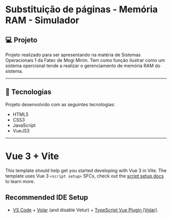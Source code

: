 # Substituição de páginas - Memória RAM - Simulador

## 💻 Projeto
Projeto realizado para ser apresentando na matéria de Sistemas Operacionais 1 da Fatec de Mogi Mirim.
Tem como função ilustrar como um sistema opercional tende a realizar o gerenciamento de memória RAM do sistema.
<hr/>


## 🚀 Tecnologias
Projeto desenvolvido com as seguintes tecnologias:

- HTML5
- CSS3
- JavaScript
- VueJS3

<hr/>


# Vue 3 + Vite

This template should help get you started developing with Vue 3 in Vite. The template uses Vue 3 `<script setup>` SFCs, check out the [script setup docs](https://v3.vuejs.org/api/sfc-script-setup.html#sfc-script-setup) to learn more.

## Recommended IDE Setup

- [VS Code](https://code.visualstudio.com/) + [Volar](https://marketplace.visualstudio.com/items?itemName=Vue.volar) (and disable Vetur) + [TypeScript Vue Plugin (Volar)](https://marketplace.visualstudio.com/items?itemName=Vue.vscode-typescript-vue-plugin).
